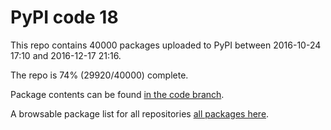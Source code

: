 # PyPI code 18

This repo contains 40000 packages uploaded to PyPI between 
2016-10-24 17:10 and 2016-12-17 21:16.

The repo is 74% (29920/40000) complete.

Package contents can be found [in the code branch](https://github.com/pypi-data/pypi-mirror-18/tree/code/packages).

A browsable package list for all repositories [all packages here](https://pypi-data.github.io/website/repositories/pypi-mirror-18).


